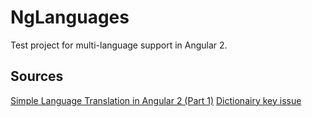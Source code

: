 # NgLanguages

Test project for multi-language support in Angular 2. 

## Sources

[Simple Language Translation in Angular 2 (Part 1)](https://scotch.io/tutorials/simple-language-translation-in-angular-2-part-1)
[Dictionairy key issue](http://stackoverflow.com/questions/41932998/angular-2-error-encountered-resolving-symbol-values-statically)

